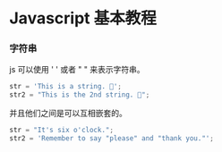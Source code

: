 # Javascript 基本教程

### 字符串

js 可以使用 ' ' 或者 " " 来表示字符串。

```js
str = 'This is a string. 👏';
str2 = "This is the 2nd string. 💁";
```

并且他们之间是可以互相嵌套的。

```js
str = "It's six o'clock.";
str2 = 'Remember to say "please" and "thank you."';
```